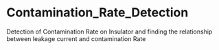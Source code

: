 # Contamination_Rate_Detection
Detection of Contamination Rate on Insulator and finding the relationship between leakage current and contamination Rate
